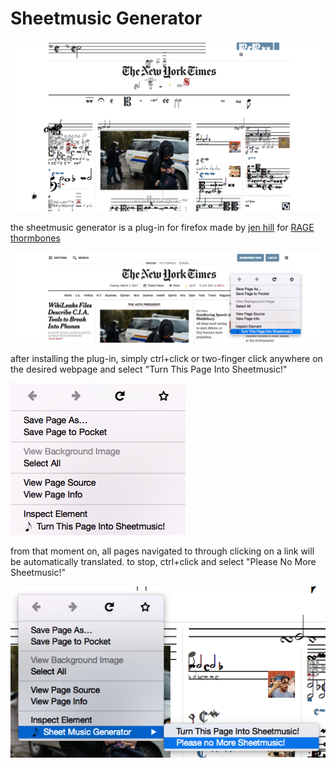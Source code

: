 # Sheetmusic Generator

![](images/after.png)

the sheetmusic generator is a plug-in for firefox made by [jen hill](http://jh-sound.com) for [RAGE thormbones](http://www.ragethormbones.rocks/)

![](images/before.png)

after installing the plug-in, simply ctrl+click or two-finger click anywhere on the desired webpage and select "Turn This Page Into Sheetmusic!"

![](images/menu.png)

from that moment on, all pages navigated to through clicking on a link will be automatically translated. to stop, ctrl+click and select "Please No More Sheetmusic!"

![](images/no-more.png)